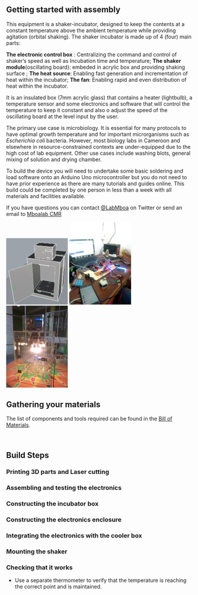 ## Getting started with assembly

This equipment is a shaker-incubator, designed to keep the contents at a constant temperature above the ambient temperature while providing agitation (orbital shaking). The shaker incubator is made up of 4 (four) main parts: 

**The electronic control box** : Centralizing the command and control of shaker’s speed as well as Incubation time and temperature;
**The shaker module**(oscillating board): embeded in acrylic box and providing shaking surface ; 
**The heat source**: Enabling fast generation and incrementation of heat within the incubator;
**The fan**: Enabling rapid and even distribution of heat within the incubator.

It is an insulated box (7mm acrylic glass) that contains a heater (lightbulb), a temperature sensor and some electronics and software that will control the temperature to keep it constant and also o adjust the speed of the oscillating board at the level input by the user. 

The primary use case is microbiology. It is essential for many protocols to have optimal growth temperature and for important microrganisms such as _Escherichia coli_ bacteria. However, most biology labs in Cameroon and elsewhere in resource-constrained contexts are under-equipped due to the high cost of lab equipment. Other use cases include washing blots, general mixing of solution and drying chamber.

To build the device you will need to undertake some basic soldering and load software onto an Arduino Uno microcontroller but you do not need to have prior experience as there are many tutorials and guides online. This build could be completed by one person in less than a week with all materials and facilities available.

If you have questions you can contact [@LabMboa](https://twitter.com/labmboa?lang=en) on Twitter or send an email to [Mboalab CMR](mboalab@gmail.com)

<img src="Documentation/Images/Shaker_Incubator_3D_Display0.jpeg" width="33%"/> <img src="Documentation/Images/Shaker_Incubator_Electric wirering_assembly_Display.jpeg" width="33%"/> <img src="Documentation/Images/Shaker_Incubator_Front_1.jpg" width="33%"/> 
<br>

## Gathering your materials

The list of components and tools required can be found in the [Bill of Materials](). 

<br>


## Build Steps

### Printing 3D parts and Laser cutting

### Assembling and testing the electronics

### Constructing the incubator box

### Constructing the electronics enclosure

### Integrating the electronics with the cooler box

### Mounting the shaker

### Checking that it works

 - Use a separate thermometer to verify that the temperature is reaching the correct point and is maintained.


